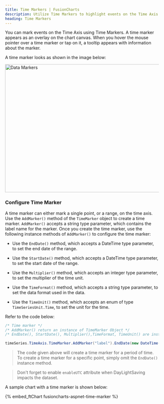 ```yaml
---
title: Time Markers | FusionCharts
description: Utilize Time Markers to highlight events on the Time Axis. The overlays provide tooltip information when hovered over or tapped. Visit the article to learn more.
heading: Time Markers
---
```


You can mark events on the Time Axis using Time Markers. A time marker appears as an overlay on the chart canvas. When you hover the mouse pointer over a time marker or tap on it, a tooltip appears with information about the marker.

A time marker looks as shown in the image below:

<img src="{% site.BASE_URL %}/images/fusiontime-component-time-marker.png" alt="Data Markers" width="700" height="420">

### Configure Time Marker

A time marker can either mark a single point, or a range, on the time axis. Use the `AddMarker()` method of the `TimeMarker` object to create a time marker. `AddMarker()` accepts a string type parameter, which contains the label name for the marker. Once you create the time marker, use the following instance methods of `AddMarker()` to configure the time marker:

- Use the `EndDate()` method, which accepts a DateTime type parameter, to set the end date of the range.

- Use the `StartDate()` method, which accepts a DateTime type parameter, to set the start date of the range.

- Use the `Multiplier()` method, which accepts an integer type parameter, to set the multiplier of the time unit.

- Use the `TimeFormat()` method, which accepts a string type parameter, to set the data format used in the data.

- Use the `TimeUnit()` method, which accepts an enum of type `TimeSeriesUnit.Time`, to set the unit for the time.

Refer to the code below:

```csharp
/* Time marker */
/* AddMarker() return an instance of TimeMarker Object */
/* EndDate(), StartDate(), Multiplier(),TimeFormat, TimeUnit() are instance methods of AddMarker() and can be invoked as below */

timeSeries.TimeAxis.TimeMarker.AddMarker("label").EndDate(new DateTime(2010, 12, 31)).Multiplier(2).StartDate(new DateTime(2010, 01, 01)).TimeFormat("%b-%Y").TimeUnit(TimeSeriesUnit.Time.YEAR);
```

> The code given above will create a time marker for a period of time. To create a time marker for a specific point, simply omit the `EndDate()` instance method.

> Don't forget to enable `enableUTC` attribute when DayLightSaving impacts the dataset.

A sample chart with a time marker is shown below:

{% embed_ftChart fusioncharts-aspnet-time-marker %}

